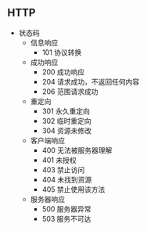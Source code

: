 ## HTTP
- 状态码
  - 信息响应
    - 101 协议转换
  - 成功响应
    - 200 成功响应
    - 204 请求成功，不返回任何内容
    - 206 范围请求成功
  - 重定向
    - 301 永久重定向
    - 302 临时重定向
    - 304 资源未修改
  - 客户端响应
    - 400 无法被服务器理解
    - 401 未授权
    - 403 禁止访问
    - 404 未找到资源
    - 405 禁止使用该方法
  - 服务器响应
    - 500 服务器异常
    - 503 服务不可达
